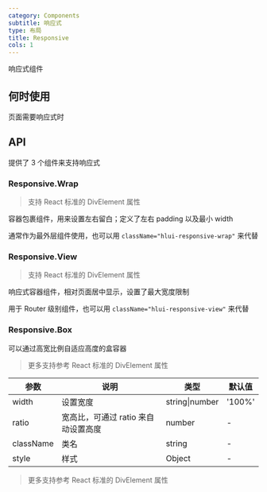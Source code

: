 ```yaml
---
category: Components
subtitle: 响应式
type: 布局
title: Responsive
cols: 1
---
```


响应式组件

## 何时使用

页面需要响应式时

## API

提供了 3 个组件来支持响应式

### Responsive.Wrap

> 支持 React 标准的 DivElement 属性

容器包裹组件，用来设置左右留白；定义了左右 padding 以及最小 width

通常作为最外层组件使用，也可以用 `className="hlui-responsive-wrap"` 来代替

### Responsive.View

> 支持 React 标准的 DivElement 属性

响应式容器组件，相对页面居中显示，设置了最大宽度限制

用于 Router 级别组件，也可以用 `className="hlui-responsive-view"` 来代替

### Responsive.Box

可以通过高宽比例自适应高度的盒容器

> 更多支持参考 React 标准的 DivElement 属性

| 参数 | 说明 | 类型 | 默认值 |
| --- | --- | --- | --- |
| width | 设置宽度 | string\|number | '100%' |
| ratio | 宽高比，可通过 ratio 来自动设置高度 | number | - |
| className | 类名 | string | - |
| style | 样式 | Object | - |

> 更多支持参考 React 标准的 DivElement 属性